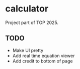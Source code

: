 # calculator

Project part of TOP 2025. 

## TODO
- Make UI pretty
- Add real time equation viewer
- Add credit to bottom of page